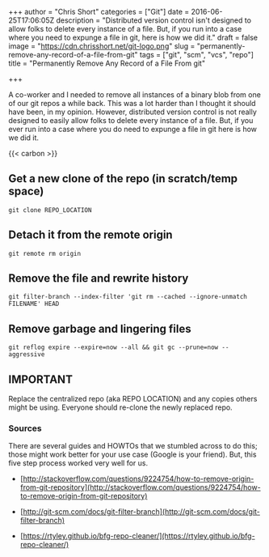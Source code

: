 +++
author = "Chris Short"
categories = ["Git"]
date = 2016-06-25T17:06:05Z
description = "Distributed version control isn't designed to allow folks to delete every instance of a file. But, if you run into a case where you need to expunge a file in git, here is how we did it."
draft = false
image = "https://cdn.chrisshort.net/git-logo.png"
slug = "permanently-remove-any-record-of-a-file-from-git"
tags = ["git", "scm", "vcs", "repo"]
title = "Permanently Remove Any Record of a File From git"

+++

A co-worker and I needed to remove all instances of a binary blob from one of our git repos a while back. This was a lot harder than I thought it should have been, in my opinion. However, distributed version control is not really designed to easily allow folks to delete every instance of a file. But, if you ever run into a case where you do need to expunge a file in git here is how we did it.

{{< carbon >}}

## Get a new clone of the repo (in scratch/temp space)

`git clone REPO_LOCATION`

## Detach it from the remote origin

`git remote rm origin`

## Remove the file and rewrite history

`git filter-branch --index-filter 'git rm --cached --ignore-unmatch FILENAME' HEAD`

## Remove garbage and lingering files

`git reflog expire --expire=now --all && git gc --prune=now --aggressive`

## IMPORTANT

Replace the centralized repo (aka REPO LOCATION) and any copies others might be using. Everyone should re-clone the newly replaced repo.



### Sources

There are several guides and HOWTOs that we stumbled across to do this; those might work better for your use case (Google is your friend). But, this five step process worked very well for us.

* [http://stackoverflow.com/questions/9224754/how-to-remove-origin-from-git-repository](http://stackoverflow.com/questions/9224754/how-to-remove-origin-from-git-repository)

* [http://git-scm.com/docs/git-filter-branch](http://git-scm.com/docs/git-filter-branch)

* [https://rtyley.github.io/bfg-repo-cleaner/](https://rtyley.github.io/bfg-repo-cleaner/)
